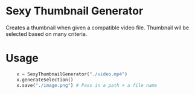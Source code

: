 # Sexy Thumbnail Generator
Creates a thumbnail when given a compatible video file. Thumbnail wil be selected based on many criteria. 

# Usage

```python
    x = SexyThumbnailGenerator("./video.mp4")
    x.generateSelection() 
    x.save("./image.png") # Pass in a path + a file name
```

